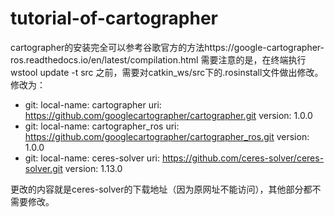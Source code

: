 # tutorial-of-cartographer
cartographer的安装完全可以参考谷歌官方的方法https://google-cartographer-ros.readthedocs.io/en/latest/compilation.html
需要注意的是，在终端执行 wstool update -t src 之前，需要对catkin_ws/src下的.rosinstall文件做出修改。
修改为：
- git:
    local-name: cartographer
    uri: https://github.com/googlecartographer/cartographer.git
    version: 1.0.0
- git:
    local-name: cartographer_ros
    uri: https://github.com/googlecartographer/cartographer_ros.git
    version: 1.0.0
- git:
    local-name: ceres-solver
    uri: https://github.com/ceres-solver/ceres-solver.git
    version: 1.13.0
    
更改的内容就是ceres-solver的下载地址（因为原网址不能访问），其他部分都不需要修改。
